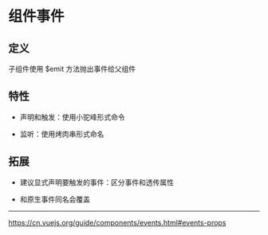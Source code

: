 # 组件事件

## 定义

子组件使用 $emit 方法抛出事件给父组件

## 特性

- 声明和触发：使用小驼峰形式命令

- 监听：使用烤肉串形式命名

## 拓展

- 建议显式声明要触发的事件：区分事件和透传属性

- 和原生事件同名会覆盖

---

<https://cn.vuejs.org/guide/components/events.html#events-props>